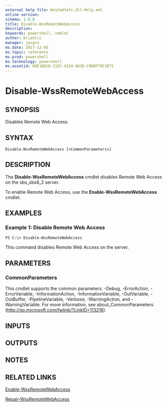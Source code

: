```yaml
---
external help file: WssCmdlets.dll-Help.xml
online version: 
schema: 2.0.0
title: Disable-WssRemoteWebAccess
description: 
keywords: powershell, cmdlet
author: brianlic
manager: jasgro
ms.date: 2017-12-05
ms.topic: reference
ms.prod: powershell
ms.technology: powershell
ms.assetid: 09E16DCD-11EC-4124-963D-C96DF79C3E75
---
```


# Disable-WssRemoteWebAccess

## SYNOPSIS
Disables Remote Web Access.

## SYNTAX

```
Disable-WssRemoteWebAccess [<CommonParameters>]
```

## DESCRIPTION
The **Disable-WssRemoteWebAccess** cmdlet disables Remote Web Access on the sbs_sbs8_2 server.

To enable Remote Web Access, use the **Enable-WssRemoteWebAccess** cmdlet.

## EXAMPLES

### Example 1: Disable Remote Web Access
```
PS C:\> Disable-WssRemoteWebAccess
```

This command disables Remote Web Access on the server.

## PARAMETERS

### CommonParameters
This cmdlet supports the common parameters: -Debug, -ErrorAction, -ErrorVariable, -InformationAction, -InformationVariable, -OutVariable, -OutBuffer, -PipelineVariable, -Verbose, -WarningAction, and -WarningVariable. For more information, see about_CommonParameters (http://go.microsoft.com/fwlink/?LinkID=113216).

## INPUTS

## OUTPUTS

## NOTES

## RELATED LINKS

[Enable-WssRemoteWebAccess](./Enable-WssRemoteWebAccess.md)

[Repair-WssRemoteWebAccess](./Repair-WssRemoteWebAccess.md)

